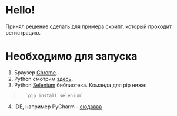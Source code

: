 ﻿#  Hello!

Принял решение сделать для примера скрипт, который проходит регистрацию. 

# Необходимо для запуска

 1. Браузер [Chrome](https://www.google.com/intl/ru_ru/chrome/).
 2. Python смотрим [здесь](https://www.python.org/downloads).
 3. Python [Selenium](https://selenium-python.readthedocs.io/index.html) библиотека. Команда для pip ниже:
>       `pip install selenium`
4. IDE, например PyCharm - [сюдаааа](https://www.jetbrains.com/ru-ru/pycharm/)










